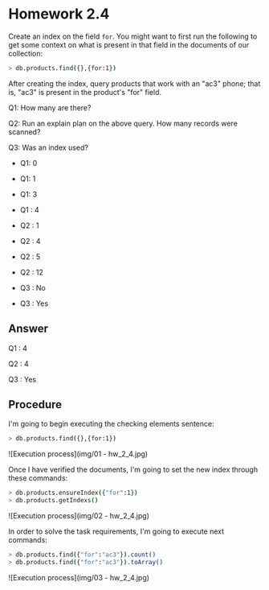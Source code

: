 # Homework 2.4

Create an index on the field ``for``. You might want to first run the following to get some context on what is present in that field in the documents of our collection:

```sh
> db.products.find({},{for:1})
```

After creating the index, query products that work with an "ac3" phone; that is, "ac3" is present in the product's "for" field.

Q1: How many are there?

Q2: Run an explain plan on the above query. How many records were scanned?

Q3: Was an index used?

* Q1: 0
* Q1: 1
* Q1: 3
* Q1 : 4


* Q2 : 1
* Q2 : 4
* Q2 : 5
* Q2 : 12


* Q3 : No
* Q3 : Yes

## Answer
Q1 : 4

Q2 : 4

Q3 : Yes

## Procedure
I'm going to begin executing the checking elements sentence:

```sh
> db.products.find({},{for:1})
```

![Execution process](img/01 - hw_2_4.jpg)

Once I have verified the documents, I'm going to set the new index through these commands:

```sh
> db.products.ensureIndex({"for":1})
> db.products.getIndexs()
```

![Execution process](img/02 - hw_2_4.jpg)

In order to solve the task requirements, I'm going to execute next commands:

```sh
> db.products.find({"for":"ac3"}).count()
> db.products.find({"for":"ac3"}).toArray()
```

![Execution process](img/03 - hw_2_4.jpg)
